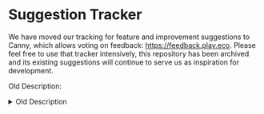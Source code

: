 # Suggestion Tracker
We have moved our tracking for feature and improvement suggestions to Canny, which allows voting on feedback: https://feedback.play.eco.
Please feel free to use that tracker intensively, this repository has been archived and its existing suggestions will continue to serve us as inspiration for development.

Old Description:
<details>
<summary>Old Description</summary>
Welcome to the Suggestion Tracker for our game Eco!

If you want to post a new suggestion, either click the "Issues" tab or click on this link: https://github.com/StrangeLoopGames/EcoSuggestions/issues

All your suggestions are appreciated. We do read, discuss and categorize them internally.
We try to give you feedback via comments and labels whenever it makes sense and we have time to do so, but it's not possible for us to comment on the majority of suggestions - that doesn't mean we don't read them.

Unfortunately, not every suggestion can make it into the game, so please don't be disappointed when we need to close suggestions that we are not going to implement to guarantee a good organisation. If this happens, your idea can still be very valueable and interesting for modders as they are able to implement stuff that might not fit our design goals :) 

### Posting a Suggestion
When posting a suggestion,  please follow these guidelines to help assist the developers:
- Search the already posted suggestions and check if your suggestion has already been posted
- **Only post a single suggestion per issue and make sure to explain it as in-depth as possible**

### Voting for Suggestions
We want to encourage you to discuss about suggestions in their comments and to vote for them if you like them.
If you like or dislike a suggestion, please give the opening post a thumbs-up (👍) or thumbs-down (👎) reaction. We do take those into account when discussing suggestions.

**Please note that ONLY thumbs-up (👍) and thumbs-down (👎) reactions are taken into account, any other reactions are not taken into account.**
</details>
